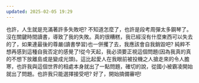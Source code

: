 ```yaml
---
updated: 2025-02-05 19:29
---
```

也許，人生就是充滿著許多失敗吧?
不知道怎麼了，也許是段考周彈太多鋼琴了。沒在關鍵時間讀書，導致了我的失敗。真的很糟糕，我已經沒有什麼東西可以失去的了，如果連最後的尊嚴(讀書學習)也一併攫了去，我應該會自我銷毀吧?
純粹不想再感到這種自我否定的感覺了!從今天起，我必須要正視這個問題(因為我真的真的不想下放離島或是變成光頭)。這比起愛人在我眼前被投機之人搶走來的令人膽寒，也許我與這個世界的相處本身就出了一點問題，確切的說，從國小被霸凌開始就出了問題。也許我只能選擇接受吧?
好了，開始搞備審吧!